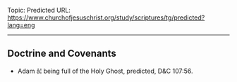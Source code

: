 Topic: Predicted
URL: https://www.churchofjesuschrist.org/study/scriptures/tg/predicted?lang=eng

---

## Doctrine and Covenants

- Adam â¦ being full of the Holy Ghost, predicted, D&C 107:56.

